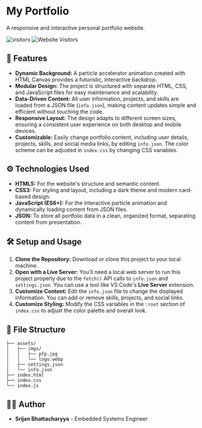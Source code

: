 # My Portfolio

A responsive and interactive personal portfolio website.

![visitors](https://visitor-badge.laobi.icu/badge?page_id=srijan-76448/Resume)
![Website Visitors](https://visitor-badge.laobi.icu/badge?page_id=srijan.76448.org)

## 🚀 Features

  * **Dynamic Background:** A particle accelerator animation created with HTML Canvas provides a futuristic, interactive backdrop.
  * **Modular Design:** The project is structured with separate HTML, CSS, and JavaScript files for easy maintenance and scalability.
  * **Data-Driven Content:** All user information, projects, and skills are loaded from a JSON file (`info.json`), making content updates simple and efficient without touching the code.
  * **Responsive Layout:** The design adapts to different screen sizes, ensuring a consistent user experience on both desktop and mobile devices.
  * **Customizable:** Easily change portfolio content, including user details, projects, skills, and social media links, by editing `info.json`. The color scheme can be adjusted in `index.css` by changing CSS variables.

## ⚙️ Technologies Used

  * **HTML5:** For the website's structure and semantic content.
  * **CSS3:** For styling and layout, including a dark theme and modern card-based design.
  * **JavaScript (ES6+):** For the interactive particle animation and dynamically loading content from JSON files.
  * **JSON:** To store all portfolio data in a clean, organized format, separating content from presentation.

## 🛠️ Setup and Usage

1.  **Clone the Repository:** Download or clone this project to your local machine.
2.  **Open with a Live Server:** You'll need a local web server to run this project properly due to the `fetch()` API calls to `info.json` and `settings.json`. You can use a tool like VS Code's **Live Server** extension.
3.  **Customize Content:** Edit the `info.json` file to change the displayed information. You can add or remove skills, projects, and social links.
4.  **Customize Styling:** Modify the CSS variables in the `:root` section of `index.css` to adjust the color palette and overall look.

## 📂 File Structure

```
├── assets/
│   ├── imgs/
│   │   ├── pfp.jpg
│   │   └── logo.webp
│   ├── settings.json
│   └── info.json
├── index.html
├── index.css
└── index.js
```

## 👨‍💻 Author

  * **Srijan Bhattacharyya** - Embedded Systems Engineer
